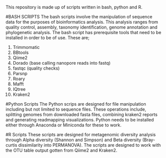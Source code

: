 This repository is made up of scripts written in bash, python and R.

#BASH SCRIPTS
The bash scripts involve the manipulation of sequence data for the purposes of bioinformatics analysis. This analysis ranges from quality control, assembly, taxonomy identification, genome annotation and phylogenetic analysis. 
The bash script has prerequisite tools that need to be installed in order to be of use. These	are;
1. Trimmomatic
2. BBtools
3. Qiime2
3. Dorado (base calling nanopore reads into fastq)
4. fastqc (quality checks)
5. Parsnp
6. Roary
7. Mafft
8. IQtree
9. Kraken2

#Python Scripts
The Python scrips are designed for file manipulation including but not limited to sequence files. These operations include, splitting genomes from downloaded fasta files, combining kraken2 reports and generating readmapping visualizations. Python needs to be installed either through Anaconda or Miniconda for these to work.

#R Scripts
These scripts are designed for metagenomic diversity analysis through Alpha diversity (Shannon and Simpson) and Beta diversity (Bray-curtis dissimilarity into PERMANOVA). The scripts are designed to work with the OTU table output gotten from Qiime2 and Kraken2.
  
 
